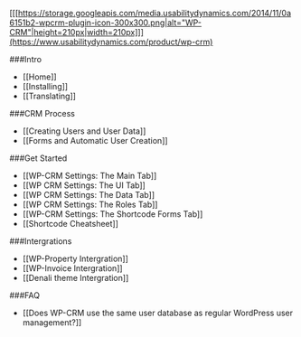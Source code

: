[[[https://storage.googleapis.com/media.usabilitydynamics.com/2014/11/0a6151b2-wpcrm-plugin-icon-300x300.png|alt="WP-CRM"|height=210px|width=210px]]](https://www.usabilitydynamics.com/product/wp-crm)

###Intro
* [[Home]]
* [[Installing]]
* [[Translating]]

###CRM Process
* [[Creating Users and User Data]]
* [[Forms and Automatic User Creation]]

###Get Started
* [[WP-CRM Settings: The Main Tab]]
* [[WP CRM Settings: The UI Tab]]
* [[WP CRM Settings: The Data Tab]]
* [[WP CRM Settings: The Roles Tab]]
* [[WP-CRM Settings: The Shortcode Forms Tab]]
* [[Shortcode Cheatsheet]]

###Intergrations
* [[WP-Property Intergration]]
* [[WP-Invoice Intergration]]
* [[Denali theme Intergration]]

###FAQ
* [[Does WP-CRM use the same user database as regular WordPress user management?]]